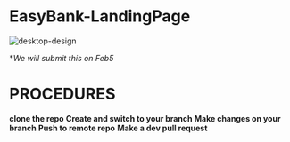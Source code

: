 # EasyBank-LandingPage

![desktop-design](https://user-images.githubusercontent.com/80168865/152519030-5913132b-4714-42ce-ac4f-aa691df27177.jpg)


**We will submit this on Feb5*

# PROCEDURES
**clone the repo**
**Create and switch to your branch**
**Make changes on your branch**
**Push to remote repo**
**Make a dev pull request**
